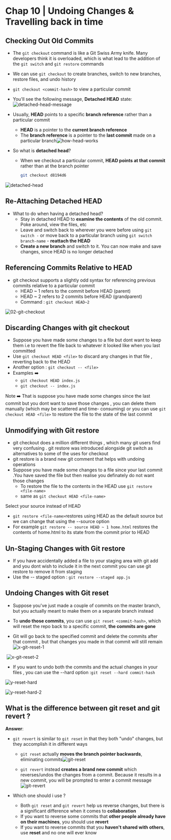 # Chap 10 | Undoing Changes & Travelling back in time 

## Checking Out Old Commits 

- The `git checkout` command is like a Git Swiss Army knife. Many developers think it is overloaded, which is what lead to the addition of the `git switch` and `git restore` commands
- We can use `git checkout` to create branches, switch to new branches, restore files, and undo history
- `git checkout <commit-hash>` to view a particular commit
- You'll see the following message, **Detached HEAD** state:![detached-head-message](../Assets/detached-head-message.png)

- Usually, **HEAD** points to a specific **branch reference** rather than a particular commit
  - **HEAD** is a pointer to the **current branch reference**
  - The **branch reference** is a pointer to the **last commit** made on a particular branch![how-head-works](../Assets/how-head-works.png)

- So what is **detached head**?

  - When we checkout a particular commit, **HEAD points at that commit** rather than at the branch pointer

    ```bash
    git checkout d8194d6
    ```

![detached-head](../Assets/detached-head.png)

## Re-Attaching Detached HEAD

- What to do when having a detached head?
  - Stay in detached HEAD to **examine the contents** of the old commit. Poke around, view the files, etc
  - Leave and switch back to wherever you were before using  `git switch -` or move back to a particular branch using `git switch branch-name` - **reattach the HEAD**
  - **Create a new branch** and switch to it. You can now make and save changes, since HEAD is no longer detached

## Referencing Commits Relative to HEAD 

- git checkout supports a slightly odd syntax for referencing previous commits relative to a particular commit 
  - HEAD ~ 1 refers to the commit before HEAD (parent)
  - HEAD ~ 2 refers to 2 commits before HEAD (grandparent)
  - Command : `git checkout HEAD~2`

![02-git-checkout](../Assets/02-git-checkout.png)

## Discarding Changes with git checkout

- Suppose you have made some changes to a file but dont want to keep them i.e to revert the file back to whatever it looked like when you last committed 
- Use `git checkout HEAD <file>` to discard any changes in that file , reverting back to the HEAD 
- Another option : `git checkout -- <file>`
- Examples ➡️ 
  - `git checkout HEAD index.js`
  - `git checkout -- index.js`

Note ➡️ That is suppose you have made some changes since the last commit but you dont want to save those changes , you can delete them manually (which may be scattered and time- consuming) or you can use `git checkout HEAD <file>` to restore the file to the state of the last commit

## Unmodifying with Git restore 

- git checkout does a million different things , which many git users find very confusing . git restore was introduced alongside git switch as alternatives to some of the uses for checkout 
- git restore is a brand new git comment that helps with undoing operations 
- Suppose you have made some changes to a file since your last commit .You have saved the file but then realise you definately do not want those changes 
  - To restore the file to the contents in the HEAD use `git restore <file-name>`
  - same as `git checkout HEAD <file-name>`

Select your source instead of HEAD 

-  `git restore <file-name>`restores using HEAD as the default source but we can change that using the --source option
- For example `git restore -- source HEAD ~ 1 home.html` restores the contents of home.html to its state from the commit prior to HEAD 

## Un-Staging Changes with Git restore 

- If you have accidentally added a file to your staging area with git add and you dont wish to include it in the next commit you can use git restore to remove it from staging
- Use the -- staged option : `git restore --staged app.js`

## Undoing Changes with Git reset 

- Suppose you've just made a couple of commits on the master branch, but you actually meant to make them on a separate branch instead

- To **undo those commits**, you can use `git reset <commit-hash>`, which will reset the repo back to a specific commit, **the commits are gone**
- Git will go back to the specified commit and delete the commits after that commit , but that changes you made in that commit will still remain ![x-git-reset-1](../Assets/x-git-reset-1.png)

​		![x-git-reset-2](../Assets/x-git-reset-2.png)

 

- If you want to undo both the commits and the actual changes in your files , you can use the --hard option :`git reset --hard commit-hash`

![y-reset-hard](../Assets/y-reset-hard.png)

![y-reset-hard-2](../Assets/y-reset-hard-2.png)

## What is the difference between git reset and git revert ? 

**Answer**:

- `git revert` is similar to `git reset` in that they both "undo" changes, but they accomplish it in different ways

  - `git reset` actually **moves the branch pointer backwards**, eliminating commits![git-reset](../Assets/git-reset.png)

  - `git revert` instead **creates a brand new commit** which reverses/undos the changes from a commit. Because it results in a new commit, you will be prompted to enter a commit message![git-revert](../Assets/git-revert.png)

- Which one should i use ? 
  - Both `git reset` and `git revert` help us reverse changes, but there is a significant difference when it comes to **collaboration**
  - If you want to reverse some commits that **other people already have on their machines**, you should use **revert**
  - If you want to reverse commits that you **haven't shared with others**, use **reset** and no one will ever know

